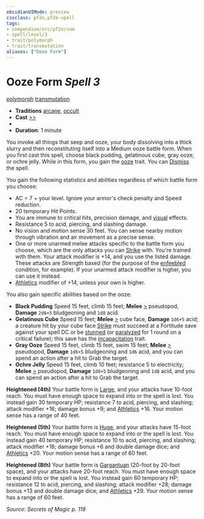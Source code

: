 ```yaml
---
obsidianUIMode: preview
cssclass: pf2e,pf2e-spell
tags:
- compendium/src/pf2e/som
- spell/level/3
- trait/polymorph
- trait/transmutation
aliases: ["Ooze Form"]
---
```

# Ooze Form *Spell 3*   
[polymorph](polymorph.md "Polymorph Effect Trait")  [transmutation](transmutation.md "Transmutation School Trait")  

- **Traditions** [arcane](arcane.md "Arcane Tradition Trait"), [occult](occult.md "Occult Tradition Trait")
- **Cast** [>>](chapter-9-playing-the-game.md#Actions "Two-Action") 
- 
- **Duration**: 1 minute

You invoke all things that seep and ooze, your body dissolving into a thick slurry and then reconstituting itself into a Medium ooze battle form. When you first cast this spell, choose black pudding, gelatinous cube, gray ooze, or ochre jelly. While in this form, you gain the [ooze](ooze.md "Ooze Creature Type Trait") trait. You can [Dismiss](dismiss.md) the spell.

You gain the following statistics and abilities regardless of which battle form you choose:

- AC = 7 + your level. Ignore your armor's check penalty and Speed reduction.
- 20 temporary Hit Points.
- You are immune to critical hits, precision damage, and [visual](visual.md "Visual Effect Trait") effects.
- Resistance 5 to acid, piercing, and slashing damage.
- No vision and motion sense 30 feet. You can sense nearby motion through vibration and air movement as a precise sense.
- One or more unarmed melee attacks specific to the battle form you choose, which are the only attacks you can [Strike](strike.md) with. You're trained with them. Your attack modifier is +14, and you use the listed damage. These attacks are Strength based (for the purpose of the [enfeebled](conditions.md#Enfeebled) condition, for example). If your unarmed attack modifier is higher, you can use it instead.
- [Athletics](skills.md#Athletics) modifier of +14, unless your own is higher.

You also gain specific abilities based on the ooze:

- **Black Pudding** Speed 15 feet, climb 15 feet; **Melee** [>](chapter-9-playing-the-game.md#Actions "Single Action") pseudopod, **Damage** `2d6+5` bludgeoning and `1d8` acid.
- **Gelatinous Cube** Speed 15 feet; **Melee** [>](chapter-9-playing-the-game.md#Actions "Single Action") cube face, **Damage** `1d6+5` acid; a creature hit by your cube face [Strike](strike.md) must succeed at a Fortitude save against your spell DC or be [stunned](conditions.md#Stunned) (or [paralyzed](conditions.md#Paralyzed) for 1 round on a critical failure); this save has the [incapacitation](incapacitation.md "Incapacitation Effect Trait") trait.
- **Gray Ooze** Speed 15 feet, climb 15 feet, swim 15 feet; **Melee** [>](chapter-9-playing-the-game.md#Actions "Single Action") pseudopod, **Damage** `1d6+5` bludgeoning and `1d6` acid, and you can spend an action after a hit to Grab the target.
- **Ochre Jelly** Speed 15 feet, climb 10 feet; resistance 5 to electricity; **Melee** [>](chapter-9-playing-the-game.md#Actions "Single Action") pseudopod, **Damage** `1d8+5` bludgeoning and `1d8` acid, and you can spend an action after a hit to Grab the target.

**Heightened (4th)** Your battle form is [Large](large-b1.md "Large Size Trait"), and your attacks have 10-foot reach. You must have enough space to expand into or the spell is lost. You instead gain 30 temporary HP; resistance 7 to acid, piercing, and slashing; attack modifier +16; damage bonus +9; and [Athletics](skills.md#Athletics) +16. Your motion sense has a range of 40 feet.

**Heightened (5th)** Your battle form is [Huge](huge-b1.md "Huge Size Trait"), and your attacks have 15-foot reach. You must have enough space to expand into or the spell is lost. You instead gain 40 temporary HP; resistance 10 to acid, piercing, and slashing; attack modifier +18; damage bonus +6 and double damage dice; and [Athletics](skills.md#Athletics) +20. Your motion sense has a range of 60 feet.

**Heightened (8th)** Your battle form is [Gargantuan](gargantuan-b1.md "Gargantuan Size Trait") (20-foot by 20-foot space), and your attacks have 20-foot reach. You must have enough space to expand into or the spell is lost. You instead gain 60 temporary HP; resistance 12 to acid, piercing, and slashing; attack modifier +28; damage bonus +13 and double damage dice; and [Athletics](skills.md#Athletics) +29. Your motion sense has a range of 60 feet.

*Source: Secrets of Magic p. 119*